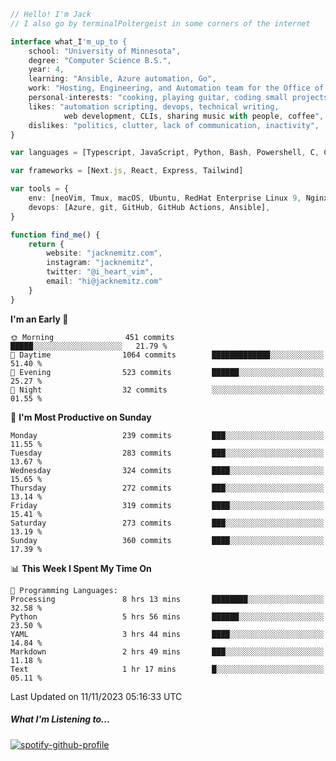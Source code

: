```typescript
// Hello! I'm Jack
// I also go by terminalPoltergeist in some corners of the internet

interface what_I'm_up_to {
    school: "University of Minnesota",
    degree: "Computer Science B.S.",
    year: 4,
    learning: "Ansible, Azure automation, Go",
    work: "Hosting, Engineering, and Automation team for the Office of Information Technology at UMN",
    personal-interests: "cooking, playing guitar, coding small projects",
    likes: "automation scripting, devops, technical writing,
            web development, CLIs, sharing music with people, coffee",
    dislikes: "politics, clutter, lack of communication, inactivity",
}

var languages = [Typescript, JavaScript, Python, Bash, Powershell, C, C++, HTML, CSS]

var frameworks = [Next.js, React, Express, Tailwind]

var tools = {
    env: [neoVim, Tmux, macOS, Ubuntu, RedHat Enterprise Linux 9, Nginx, DigitalOcean, Cloudflare],
    devops: [Azure, git, GitHub, GitHub Actions, Ansible],
}

function find_me() {
    return {
        website: "jacknemitz.com",
        instagram: "jacknemitz",
        twitter: "@i_heart_vim",
        email: "hi@jacknemitz.com"
    }
}
```

<!--START_SECTION:waka-->
**I'm an Early 🐤** 

```text
🌞 Morning                451 commits         █████░░░░░░░░░░░░░░░░░░░░   21.79 % 
🌆 Daytime                1064 commits        █████████████░░░░░░░░░░░░   51.40 % 
🌃 Evening                523 commits         ██████░░░░░░░░░░░░░░░░░░░   25.27 % 
🌙 Night                  32 commits          ░░░░░░░░░░░░░░░░░░░░░░░░░   01.55 % 
```
📅 **I'm Most Productive on Sunday** 

```text
Monday                   239 commits         ███░░░░░░░░░░░░░░░░░░░░░░   11.55 % 
Tuesday                  283 commits         ███░░░░░░░░░░░░░░░░░░░░░░   13.67 % 
Wednesday                324 commits         ████░░░░░░░░░░░░░░░░░░░░░   15.65 % 
Thursday                 272 commits         ███░░░░░░░░░░░░░░░░░░░░░░   13.14 % 
Friday                   319 commits         ████░░░░░░░░░░░░░░░░░░░░░   15.41 % 
Saturday                 273 commits         ███░░░░░░░░░░░░░░░░░░░░░░   13.19 % 
Sunday                   360 commits         ████░░░░░░░░░░░░░░░░░░░░░   17.39 % 
```


📊 **This Week I Spent My Time On** 

```text
💬 Programming Languages: 
Processing               8 hrs 13 mins       ████████░░░░░░░░░░░░░░░░░   32.58 % 
Python                   5 hrs 56 mins       ██████░░░░░░░░░░░░░░░░░░░   23.50 % 
YAML                     3 hrs 44 mins       ████░░░░░░░░░░░░░░░░░░░░░   14.84 % 
Markdown                 2 hrs 49 mins       ███░░░░░░░░░░░░░░░░░░░░░░   11.18 % 
Text                     1 hr 17 mins        █░░░░░░░░░░░░░░░░░░░░░░░░   05.11 % 
```


 Last Updated on 11/11/2023 05:16:33 UTC
<!--END_SECTION:waka-->

##### What I'm Listening to...

[![spotify-github-profile](https://spotify-github-profile.vercel.app/api/view?uid=jack.nemitz&cover_image=true&show_offline=true&bar_color=53b14f&bar_color_cover=false&background_color=121212FF)](https://spotify-github-profile.vercel.app/api/view?uid=jack.nemitz&redirect=true)

